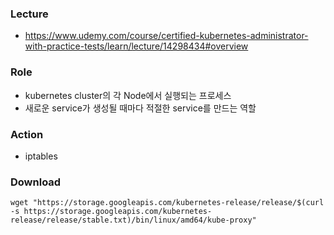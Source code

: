 ### Lecture
- https://www.udemy.com/course/certified-kubernetes-administrator-with-practice-tests/learn/lecture/14298434#overview

### Role
- kubernetes cluster의 각 Node에서 실행되는 프로세스
- 새로운 service가 생성될 때마다 적절한 service를 만드는 역할


### Action
- iptables

### Download
```
wget "https://storage.googleapis.com/kubernetes-release/release/$(curl -s https://storage.googleapis.com/kubernetes-release/release/stable.txt)/bin/linux/amd64/kube-proxy"
```
